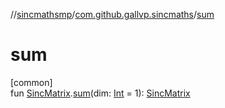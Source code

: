//[sincmathsmp](../../index.md)/[com.github.gallvp.sincmaths](index.md)/[sum](sum.md)

# sum

[common]\
fun [SincMatrix](-sinc-matrix/index.md).[sum](sum.md)(dim: [Int](https://kotlinlang.org/api/latest/jvm/stdlib/kotlin/-int/index.html) = 1): [SincMatrix](-sinc-matrix/index.md)
